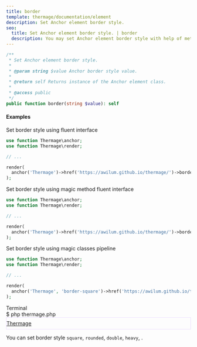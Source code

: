 ```yaml
---
title: border
template: thermage/documentation/element
description: Set Anchor element border style.
seo:
  title: Set Anchor element border style. | border
  description: You may set Anchor element border style with help of method border
---
```


```php
/**
 * Set Anchor element border style.
 *
 * @param string $value Anchor border style value.
 *
 * @return self Returns instance of the Anchor element class.
 *
 * @access public
 */
public function border(string $value): self
```

#### Examples

Set border style using fluent interface
```php
use function Thermage\anchor;
use function Thermage\render;

// ...

render(
  anchor('Thermage')->href('https://awilum.github.io/thermage/')->border('square')
);
```

Set border style using magic method fluent interface
```php
use function Thermage\anchor;
use function Thermage\render;

// ...

render(
  anchor('Thermage')->href('https://awilum.github.io/thermage/')->borderSquare()
);
```

Set border style using magic classes pipeline
```php
use function Thermage\anchor;
use function Thermage\render;

// ...

render(
  anchor('Thermage', 'border-square')->href('https://awilum.github.io/thermage/')
);
```

<div class="terminal">
  <div class="terminal-header">Terminal</div>
  <div class="terminal-body">
    <div class="terminal-command">$ php thermage.php</div>
    <div class="el-div" style="width: 100%; color: white; text-align: left;"><div style="border: 1px solid rgb(234, 219, 255)!important; padding-left: 0px; padding-top: 7px; padding-bottom:7px;"><div class="el-a"><a href="https://awilum.github.io/thermage/">Thermage</a></div></div></div>
  </div>
</div>

You can set border style `square`, `rounded`, `double`, `heavy`, .